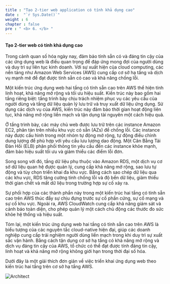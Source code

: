 ```yaml
---
title : "Tạo 2-tier web application có tính khả dụng cao"
date :  "`r Sys.Date()`" 
weight : 6
chapter : false
pre : " <b> 6. </b> "
---
```


#### Tạo 2-tier web có tính khả dụng cao

Trong cảnh quan số hóa ngày nay, đảm bảo tính sẵn có và đáng tin cậy của các ứng dụng web là điều quan trọng để đáp ứng mong đợi của người dùng và duy trì sự liên tục kinh doanh. Với sự xuất hiện của cloud computing, các nền tảng như Amazon Web Services (AWS) cung cấp cơ sở hạ tầng và dịch vụ mạnh mẽ để đạt được tính sẵn có cao và khả năng chống lỗi.

Một kiến trúc ứng dụng web hai tầng có tính sẵn cao trên AWS thể hiện tính linh hoạt, khả năng mở rộng và tối ưu hiệu suất. Kiến trúc này bao gồm hai tầng riêng biệt: tầng trình bày chịu trách nhiệm phục vụ các yêu cầu của người dùng và tầng dữ liệu quản lý lưu trữ và truy xuất dữ liệu ứng dụng. Sử dụng các dịch vụ của AWS, kiến trúc này đảm bảo thời gian hoạt động liên tục, khả năng mở rộng liền mạch và tận dụng tài nguyên một cách hiệu quả.

Ở tầng trình bày, các máy chủ web được lưu trữ trên các instance Amazon EC2, phân tán trên nhiều khu vực có sẵn (AZs) để chống lỗi. Các instance này được cấu hình trong một nhóm tự động mở rộng, tự động điều chỉnh dung lượng để phù hợp với yêu cầu lưu lượng dao động. Một Cân Bằng Tải Đàn Hồi (ELB) phân phối thông tin yêu cầu đến các instance khỏe mạnh, đảm bảo hiệu suất tối ưu và giảm thiểu các điểm lỗi đơn.

Song song với đó, tầng dữ liệu phụ thuộc vào Amazon RDS, một dịch vụ cơ sở dữ liệu quan hệ được quản lý, cung cấp khả năng mở rộng, sao lưu tự động và tùy chọn triển khai đa khu vực. Bằng cách sao chép dữ liệu qua các khu vực, RDS tăng cường tính chống lỗi và độ bền dữ liệu, giảm thiểu thời gian chết và mất dữ liệu trong trường hợp sự cố xảy ra.

Sự phối hợp của các thành phần này trong một kiến trúc hai tầng có tính sẵn cao trên AWS thúc đẩy sự chịu đựng trước sự cố phần cứng, sự cố mạng và sự cố khu vực. Ngoài ra, AWS CloudWatch cung cấp khả năng giám sát và cảnh báo toàn diện, cho phép quản lý một cách chủ động các thước đo sức khỏe hệ thống và hiệu suất.

Tóm lại, một kiến trúc ứng dụng web hai tầng có tính sẵn cao trên AWS là biểu tượng của các nguyên tắc cloud-native hiện đại, giúp các doanh nghiệp cung cấp trải nghiệm người dùng liền mạch trong khi duy trì sự xuất sắc vận hành. Bằng cách tận dụng cơ sở hạ tầng có khả năng mở rộng và dịch vụ đáng tin cậy của AWS, tổ chức có thể đạt được tính đáng tin cậy, linh hoạt và khả năng mở rộng không giới hạn trong thời đại số hóa.

Dưới đây là một giải thích đơn giản về việc triển khai ứng dụng web theo kiến trúc hai tầng trên cơ sở hạ tầng AWS.

![Architect](/images/1-Introduce/full-2-tier.svg?featherlight=false&width=40pc)
